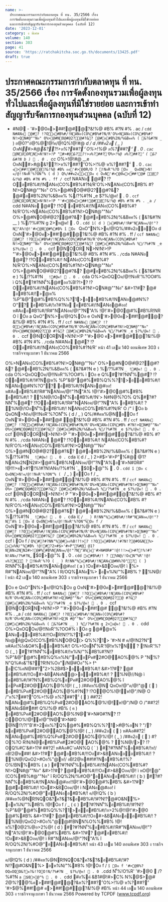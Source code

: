 ```yaml
---
name: >-
  ประกาศคณะกรรมการกำกับตลาดทุน ที่ ทน. 35/2566 เรื่อง
  การจัดตั้งกองทุนรวมเพื่อผู้ลงทุนทั่วไปและเพื่อผู้ลงทุนที่มิใช่รายย่อย
  และการเข้าทำสัญญารับจัดการกองทุนส่วนบุคคล (ฉบับที่ 12)
date: '2023-12-01'
category: ง พิเศษ
volume: 140
section: 303
page: 41
source: 'https://ratchakitcha.soc.go.th/documents/13425.pdf'
draft: true
---
```


# ประกาศคณะกรรมการกำกับตลาดทุน ที่ ทน. 35/2566 เรื่อง การจัดตั้งกองทุนรวมเพื่อผู้ลงทุนทั่วไปและเพื่อผู้ลงทุนที่มิใช่รายย่อย และการเข้าทำสัญญารับจัดการกองทุนส่วนบุคคล (ฉบับที่ 12)

- #N@ - '#>@0ค>##!@#ํ@?&!%@ #B% #?N #% . ac / `cdd N#ANอ @#? !?Oอ#B%#/!NANอ(CO%#B%#?N/R'O%>NANอ(CO%#B%#?N!>QN#@""Nอ" O%>@#NO@#ํ@2?@#?&? @#อ#B%2N/%&Bคค% ( &?&#?N _` ) อ@0?"อํ@%@!@!ค/@!Q%!@!#@ _d / d /##ค2อ ( _ ) OหN#>#@&??!>ห%?##?"์ O%>!%@ ห%?##?"์  . 0 . `cac @NOORN>N!N!>!P "#>#@&??!>ห%?##?"์O%>!%@ ห%?##?"์ ( &?&#?N b )  . 0 . `cc_ O%>!@!#@ __e OหN#>#@&??!>ห%?##?"์O%>!%@ ห%?##?"์  . 0 . `cac ค>##!@#ํ@?&!%@ #B% ออ'#>@0R/O ? !NอR'%?O Oอ _ QหON>N!ค/@!!NอR'%?ON'็% ( d ) Q%/##ค2ออOอ c OหN'#>@0ค>##!@# ํ@?&!%@ #B% #?N #% . ff / `ccf N#ANอ @#? !?Oอ#B%#/!NANอ(CO%#B%#?N/R'O%>NANอ(CO%#B% #?N!>QN#@""Nอ" O%>@#NO@#ํ@2?@#?&? @#อ#B%2N/%&Bคค% %/?%#?N _e $?%/@ค!  . 0 . `ccf @NOORN>N!N!>!P "'#>@0ค>##!@#ํ@?&!%@ #B% #?N #% . _a / `cdd N#ANอ @#? !?O อ#B%#/!NANอ(CO%#B%#?N/R'O%>NANอ(CO%#B%#?N!>QN#@""Nอ" O%>@#NO@#ํ@2?@#?&? @#อ#B%2N/%&Bคค% ( &?&#?N __ ) %/?%#?N g 2>ห@ค!  . 0 . `cdd ì( d ) อ#B%#/!R#"NANอค/@!"?N"A%!@!'#>@0@#%#B% î Oอ ` QหO"N%>ค/@!Q%/##ค2ออOอ d OหN'#>@0ค>##!@#ํ@?&!%@ #B% #?N #% . ff / `ccf N#ANอ @#? !?Oอ#B%#/!NANอ(CO%#B%#?N/R'O%>NANอ(CO%#B%#?N!>QN#@""Nอ" O%>@#NO@#ํ@2?@#?&? @#อ#B%2N/%&Bคค% %/?%#?N _e $?%/@ค!  . 0 . `ccf @NOOR N>N!N!>!P "'#>@0ค>##!@#ํ@?&!%@ #B% #?N #% . ` / `cda N#ANอ @#? !?Oอ#B%#/! NANอ(CO%#B%#?N/R'O%>NANอ(CO%#B%#?N!>QN#@""Nอ" O%>@#NO@#ํ@2?@#?&? @#อ#B%2N/%&Bคค% ( &?&#?N e ) %/?%#?N `_ !#@ค!  . 0 . `cda O%>QหOQOค/@!!NอR'%?OO#% ì Q%#?#?NN'็%@#ออ%B!?!>? !?Oอ#B%#/!NANอ(CO%#B%#?N!>QN#@""Nอ" &#>1?#? @# อ#B%#/!>ํ@ห% %P"&@"@#%#B%Q%%?1>ออ#B%#/!NANอ@#N%?O"? อ#B%#/!อ?#?Nอ อ#B%#/!NANอ@#ออ! ห#Aออ#B%#/!R#"NANอค/@!"?N"A% !@!'#>@0@#%#B%R!NR O î Oอ a QหO"N%>ค/@!Q%Oอ e OหN'#>@0ค>##!@#ํ@?&!%@ #B% #?N #% . ff / `ccf N#ANอ @#? !?Oอ#B%#/!NANอ(CO%#B%#?N/R'O%>NANอ(CO%#B%#?N!>QN#@""Nอ" O%>@#NO@#ํ@2?@ #?&? @#อ#B%2N/%&Bคค% %/?%#?N _e $?%/@ค!  . 0 . `ccf @NOORN>N!N!>!P "'#>@0 ค>##!@#ํ@?&!%@ #B% #?N #% . ` / `cda N#ANอ @#? !?Oอ#B%#/!NANอ(CO%#B%#?N/R' หน้า 41 เลม 140 ตอนพิเศษ 303 ง ราชกิจจานุเบกษา 1 ธันวาคม 2566

O%>NANอ(CO%#B%#?N!>QN#@""Nอ" O%>@#NO@#ํ@2?@#?&? @#อ#B%2N/%&Bคค% ( &?&#?N e ) %/?%#?N `_ !#@ค!  . 0 . `cda O%>QหOQOค/@!!NอR'%?OO#% ì Oอ e Q%#?#?NN'็%@#? !?Oอ#B%#/!#?Nํ@ห% %P"&@"@#%#B%Q%%?1>ออ#B%#/! NANอ@#N%?O"? อ#B%#/!NANอ@#ออ! ห#Aออ#B%#/!R#"NANอค/@!"?N"A% !@!'#>@0@#%#B% อ#B%#/! ? %N@/!OอN'็%อ#B%#/!N'> N#N@%?O% Q%#?#?NN'็%@#? !?Oอ#B%#/!R#"NANอค/@!"?N"A% อ#B%#/! ? %N@/!OอN'็%อ#B%#/! NANอ(CO%#B%#?N/R' O /" î Oอ b QหON>N!ค/@!!NอR'%?ON'็% ( d / _ ) Q%/##คห%@NอOอ f OหN'#>@0ค>##!@# ํ@?&!%@ #B% #?N #% . ff / `ccf N#ANอ @#? !?Oอ#B%#/!NANอ(CO%#B%#?N/R'O%>NANอ(CO%#B% #?N!>QN#@""Nอ" O%>@#NO@#ํ@2?@#?&? @#อ#B%2N/%&Bคค% %/?%#?N _e $?%/@ค!  . 0 . `ccf @NOORN>N!N!>!P "'#>@0ค>##!@#ํ@?&!%@ #B% #?N #% . ` / `cda N#ANอ @#? !?Oอ#B%#/! NANอ(CO%#B%#?N/R'O%>NANอ(CO%#B%#?N!>QN#@""Nอ" O%>@#NO@#ํ@2?@#?&? @#อ#B%2N/%&Bคค% ( &?&#?N e ) %/?%#?N `_ !#@ค!  . 0 . `cda ì( d / _ ) 2>#$>'#>P"%์#@ @1?NANอ2NN2#>!@#%#B%NANอค/@!"?N"A%อ'#>N#0R#" !@!!!>ค>#?!%!#?N!ANอ/?%#?N `_ $0>@"%  . 0 . `cdd î Oอ c QหON>N!ค/@!!NอR'%?ON'็% ( ` / _ ) อOอ f / _ OหN'#>@0ค>##!@#ํ@?&!%@ #B% #?N #% . ff / `ccf N#ANอ @#? !?Oอ#B%#/!NANอ(CO%#B%#?N/R'O%>NANอ(CO%#B%#?N!>QN#@""Nอ" O%> @#NO@#ํ@2?@#?&? @#อ#B%2N/%&Bคค% %/?%#?N _e $?%/@ค!  . 0 . `ccf @NOORN>N!N!>! P "'#>@0ค>##!@#ํ@?&!%@ #B% #?N #% . ` / `cda N#ANอ @#? !?Oอ#B%#/!NANอ(CO%#B% #?N/R'O%>NANอ(CO%#B%#?N!>QN#@""Nอ" O%>@#NO@#ํ@2?@#?&? @#อ#B%2N/%&Bคค% ( &?&#?N e ) %/?%#?N `_ !#@ค!  . 0 . `cda ì( ` / _ ) R!NN'็%อ#B%#/!R#"NANอค/@!"?N"A% î Oอ d QหON>N!ค/@!!NอR'%?ON'็%Oอ f / ` OหN'#>@0ค>##!@#ํ@?&!%@ #B% #?N #% . ff / `ccf N#ANอ @#? !?Oอ#B%#/!NANอ(CO%#B%#?N/R'O%>NANอ(CO%#B%#?N!>QN#@""Nอ" O%>@#NO@#ํ@2?@#?&? @#อ#B%2N/%&Bคค% %/?%#?N _e $?%/@ค!  . 0 . `ccf ì Oอ f / ` Q%#?#?NN'็%@#ออ%B!?!>? !?Oอ#B%#/!#?N!?@#O&N%> อห%N/"%#B% !@!#?2>#$>'#>P"%์#@ @1?NANอ2NN2#>!@#%#B%NANอค/@!"?N"A%อ'#>N#0R#"!@!!!>ค>#?!%!#? N!ANอ/?%#?N `_ $0>@"%  . 0 . `cdd อ#B%#/! ? %N@/!OอN'็%R'!@!ห%?N์ ? !NอR'%?O ( _ ) R!NN'็%อ#B%#/!NANอ@#N%?O"? ( ` ) R!NN'็%อ#B%#/!NANอ@#ออ! ( a ) !Oอ#>&BOอค/@! ì %> R#"NANอค/@!"?N"A% î R/OQ%ANอ%> อห%N/"%#B% ? %N@/ î หน้า 42 เลม 140 ตอนพิเศษ 303 ง ราชกิจจานุเบกษา 1 ธันวาคม 2566

Oอ e QหO"N%>ค/@!Q%Oอ g OหN'#>@0ค>##!@#ํ@?&!%@ #B% #?N #% . ff / `ccf N#ANอ @#? !?Oอ#B%#/!NANอ(CO%#B%#?N/R'O%>NANอ(CO%#B%#?N!>QN#@""Nอ" O%>@#NO@#ํ@2?@ #?&? @#อ#B%2N/%&Bคค% %/?%#?N _e $?%/@ค!  . 0 . `ccf @NOORN>N!N!>!P "'#>@0ค>##!@# ํ@?&!%@ #B% #?N #% . _a / `cdd N#ANอ @#? !?Oอ#B%#/!NANอ(CO%#B%#?N/R'O%>NANอ(CO%#B%#?N!>QN #@""Nอ" O%>@#NO@#ํ@2?@#?&? @#อ#B%2N/%&Bคค% ( &?&#?N __ ) %/?%#?N g 2>ห@ค!  . 0 . `cdd O%>QหOQOค/@!!NอR'%?OO#% ì Oอ g @#ํ@ห% ANอออ#B%#/!!OอR!N!?%?1>#?Nอ@#ํ@QหO(CO%#B%NO@Q(> Q%%?1> '#>N # ค/@!N2?N" ห#Aอ(%!อ&O#%ออ#B%#/! O%>!OอN'็%R'!@!ห%?N์ ? !NอR'%?O ( _ ) #?#?NN'็%อ#B%#/!ห%N/"%#B%#?N!?%P"&@"@#%#B%Q%ห%N/"ออPค#2#O@AO%@% P "N%?N"Q%#อ&'?&??R!N%Oอ"/N@#Oอ"%> f^ อ!C%คN@##?"์2>%2B#$>ออ#B%#/! &#>1?#? @# อ#B%#/!!Oอ#>&BANอN@>ออ#B%#/! ? %N@//N@ ì อ#B%#/!#?N%#B%Q%อPค#2#O@AO%@% î อPค#2#O@AO%@%!@! ( _ ) /##คห%@N QหOห!@"ค/@!"@ (  ) อ#B%Pค#2#O@AO%@%#?N? !?O@O%!@!ห!@"/N@ O /"ห%?##?"์O%>!%@ ห%?##?"์ (  ) ##?2!์NANอ@#%#B%Q%Pค#2#O@AO%@%!@!ห!@"/N@ O /"##?2!์NANอ$B###! Q%!%@ #B% ( ค ) อ#B%Pค#2#O@AO%@%!N@'#>N#0#?N? !?O@O%!@!ห!@"!N@'#>N#0 @N!?/?!"B'#>2ค์ห%?Q%@#%#B%Q%%?1>#ํ@%อN ? "/?&อ#B%Pค#2#O@AO%@%!@! ( _ ) /##ค2อ (  ) ห#Aอ##?2!์NANอ@#%#B%Q%Pค#2#O@AO%@%!@! ( _ ) /##ค2อ (  ) #?O%?O R!N/N@อ#B%Pค#2#O@ AO%@% ? %N@/>? !?OQ%#C'&#>1?# ##?2!์ ห#Aอ#C'อAN%Q ( ` ) #?#?NN'็%อ#B%#/!ห!/ อB!2@ห##! &#>1?#? @#อ#B%#/!!Oอ#>&BANอออ#B%#/! ? %N@/QหO2>#Oอ%"@ห!/ อB!2@ห##!#?Nอ#B%#/!%?O%!BN%#B% ( a ) #?#?NN'็%อ#B%#/!NANอ(CO%#B%#?N!>QN#@""Nอ" &#>1?#? @#อ#B%#/!!Oอ#>&BOอค/@! ì หO@!@"(CO%#B%#@""Nอ" î R/OQ%2N/%#O@"อANออ#B%#/! ( b ) #?#?NN'็%อ#B%#/!NANอ@#ออ!!@!'#>@0@#%#B% &#>1?#? @#อ#B%#/! !Oอ#>&BOอค/@! ì NANอ@#ออ! î R/OQ%2N/%#O@"อANออ#B%#/! ค/@!Q% ( b ) /##คห%@NR!NQO&?ค?&?&อ#B%#/!#?N!?@#O&N%> อห%N/"%#B% !@!Oอ f / _ ( c ) #?#?NN'็%อ#B%#/!#?N!?%P"&@"@#%#B%Q%%?1>ออ#B%#/!อ>2%@!!@!'#>@0 @#%#B% &#>1?#? @#อ#B%#/!!Oอ#>&BANอออ#B%#/! ? %N@/QหO2>#Oอ%"@@#!BNN%O%%#B% !@!ห%?0@2%@อ>2%@! ( d ) #?#?NN'็%อ#B%#/!R#"NANอค/@!"?N"A%!@!'#>@0@#%#B% &#>1?#? @#อ#B%#/! !Oอ#>&BOอค/@! ì R#"NANอค/@!"?N"A% î R/OQ%2N/%#O@"อANออ#B%#/! หน้า 43 เลม 140 ตอนพิเศษ 303 ง ราชกิจจานุเบกษา 1 ธันวาคม 2566

ค/@!Q% ( d ) /##คห%@NR!NQO&?ค?&?&อ#B%#/!#?N!?@#O&N%> อห%N/"%#B% !@!Oอ f / ` î Oอ f '#>@0%?OQหOQO&?ค?&!?OO!N/?%#?N _ $?%/@ค!  . 0 . `cdd N'็%!O%R' '#>@0  /?%#?N `a $0>@"%  . 0 . `cdd #อ%ค์ &B1#@!#>C% N%@$>@# 2ํ@%?@%ค>##!@#ํ@?&ห%?##?"์O%>!%@ ห%?##?"์ '#>$@%##!@# ค>##!@#ํ@?&!%@ #B% หน้า 44 เลม 140 ตอนพิเศษ 303 ง ราชกิจจานุเบกษา 1 ธันวาคม 2566 Powered by TCPDF (www.tcpdf.org)
